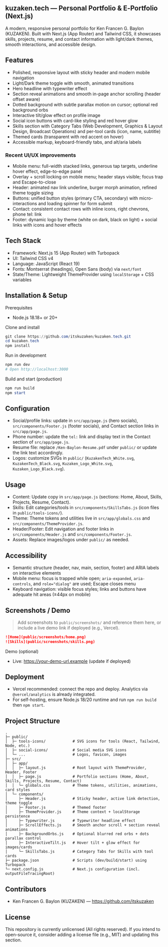 ## kuzaken.tech — Personal Portfolio & E‑Portfolio (Next.js)

A modern, responsive personal portfolio for Ken Francen G. Baylon (KUZAKEN). Built with Next.js (App Router) and Tailwind CSS, it showcases skills, projects, resume, and contact information with light/dark themes, smooth interactions, and accessible design.

## Features

- Polished, responsive layout with sticky header and modern mobile navigation
- Light/Dark theme toggle with smooth, animated transitions
- Hero headline with typewriter effect
- Section reveal animations and smooth in-page anchor scrolling (header offset aware)
- Dotted background with subtle parallax motion on cursor; optional red background orbs
- Interactive tilt/glow effect on profile image
- Social icon buttons with card-like styling and red hover glow
- Skills section with Category Tabs (Web Development, Graphics & Layout Design, Broadcast Operations) and per-tool cards (icon, name, subtitle)
- Themed cards (transparent with red accent on hover)
- Accessible markup, keyboard-friendly tabs, and alt/aria labels

### Recent UI/UX improvements

- Mobile menu: full-width stacked links, generous tap targets, underline hover effect, edge-to-edge panel
- Overlay + scroll locking on mobile menu; header stays visible; focus trap and Escape-to-close
- Header: animated nav link underline, burger morph animation, refined theme toggle sizing
- Buttons: unified button styles (primary CTA, secondary) with micro-interactions and loading spinner for form submit
- Contact: consistent contact rows with inline icons, right chevrons, phone tel: link
- Footer: dynamic logo by theme (white on dark, black on light) + social links with icons and hover effects

## Tech Stack

- Framework: Next.js 15 (App Router) with Turbopack
- UI: Tailwind CSS v4
- Language: JavaScript (React 19)
- Fonts: Montserrat (headings), Open Sans (body) via `next/font`
- State/Theme: Lightweight ThemeProvider using `localStorage` + CSS variables

## Installation & Setup

Prerequisites

- Node.js 18.18+ or 20+

Clone and install

```powershell
git clone https://github.com/itskuzaken/kuzaken.tech.git
cd kuzaken.tech
npm install
```

Run in development

```powershell
npm run dev
# Open http://localhost:3000
```

Build and start (production)

```powershell
npm run build
npm start
```

## Configuration

- Social/profile links: update in `src/app/page.js` (hero socials), `src/components/Footer.js` (footer socials), and Contact section links in `src/app/page.js`.
- Phone number: update the `tel:` link and display text in the Contact section of `src/app/page.js`.
- Resume file: replace `/Ken-Baylon-Resume.pdf` under `public/` or update the link text accordingly.
- Logos: customize SVGs in `public/` (`KuzakenTech_White.svg`, `KuzakenTech_Black.svg`, `Kuzaken_Logo_White.svg`, `Kuzaken_Logo_Black.svg`).

## Usage

- Content: Update copy in `src/app/page.js` (sections: Home, About, Skills, Projects, Resume, Contact).
- Skills: Edit categories/tools in `src/components/SkillsTabs.js` (icon files in `public/tools-icons/`).
- Theme: Theme tokens and utilities live in `src/app/globals.css` and `src/components/ThemeProvider.js`.
- Header/Footer: Edit navigation and footer links in `src/components/Header.js` and `src/components/Footer.js`.
- Assets: Replace images/logos under `public/` as needed.

## Accessibility

- Semantic structure (header, nav, main, section, footer) and ARIA labels on interactive elements
- Mobile menu: focus is trapped while open; `aria-expanded`, `aria-controls`, and `role="dialog"` are used; Escape closes menu
- Keyboard navigation: visible focus styles; links and buttons have adequate hit areas (≥44px on mobile)

## Screenshots / Demo

> Add screenshots to `public/screenshots/` and reference them here, or include a live demo link if deployed (e.g., Vercel).

```markdown
![Home](public/screenshots/home.png)
![Skills](public/screenshots/skills.png)
```

Demo (optional)

- Live: https://your-demo-url.example (update if deployed)

## Deployment

- Vercel recommended: connect the repo and deploy. Analytics via `@vercel/analytics` is already integrated.
- For self-hosting, ensure Node.js 18/20 runtime and run `npm run build` then `npm start`.

## Project Structure

```text
.
├─ public/
│  ├─ tools-icons/            # SVG icons for tools (React, Tailwind, Node, etc.)
│  ├─ social-icons/           # Social media SVG icons
│  └─ ...                     # Logos, favicon, images
├─ src/
│  ├─ app/
│  │  ├─ layout.js            # Root layout with ThemeProvider, Header, Footer
│  │  ├─ page.js              # Portfolio sections (Home, About, Skills, Projects, Resume, Contact)
│  │  └─ globals.css          # Theme tokens, utilities, animations, card styles
│  └─ components/
│     ├─ Header.js            # Sticky header, active link detection, theme toggle
│     ├─ Footer.js            # Themed footer
│     ├─ ThemeProvider.js     # Theme context + localStorage persistence
│     ├─ Typewriter.js        # Typewriter headline effect
│     ├─ ScrollEffects.js     # Smooth anchor scroll + section reveal animations
│     ├─ BackgroundOrbs.js    # Optional blurred red orbs + dots parallax control
│     ├─ InteractiveTilt.js   # Hover tilt + glow effect for images/cards
│     └─ SkillsTabs.js        # Category Tabs for Skills with tool cards
├─ package.json               # Scripts (dev/build/start) using Turbopack
└─ next.config.js             # Next.js configuration (incl. outputFileTracingRoot)
```

## Contributors

- Ken Francen G. Baylon (KUZAKEN) — https://github.com/itskuzaken

## License

This repository is currently unlicensed (All rights reserved). If you intend to open-source it, consider adding a license file (e.g., MIT) and updating this section.

